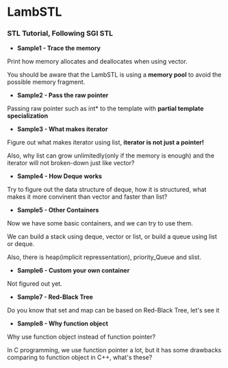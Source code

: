 # LambSTL
### STL Tutorial, Following SGI STL

* **Sample1 - Trace the memory**

Print how memory allocates and deallocates when using vector.

You should be aware that the LambSTL is using a **memory pool** to avoid the possible memory fragment.

* **Sample2 - Pass the raw pointer**

Passing raw pointer such as int* to the template with **partial template specialization**

* **Sample3 - What makes iterator**

Figure out what makes iterator using list, **iterator is not just a pointer!**

Also, why list can grow unlimitedly(only if the memory is enough) and the iterator will not broken-down just like vector?

* **Sample4 - How Deque works**

Try to figure out the data structure of deque, how it is structured, what makes it more convinent than vector and faster than list? 

* **Sample5 - Other Containers**

Now we have some basic containers, and we can try to use them.

We can build a stack using deque, vector or list, or build a queue using list or deque.

Also, there is heap(implicit repressentation), priority_Queue and slist.

* **Sample6 - Custom your own container**

Not figured out yet.

* **Sample7 - Red-Black Tree**

Do you know that set and map can be based on Red-Black Tree, let's see it

* **Sample8 - Why function object**

Why use function object instead of function pointer? 

In C programming, we use function pointer a lot, but it has some drawbacks comparing to function object in C++, what's these?